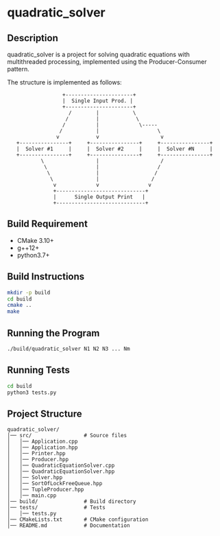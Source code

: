 # quadratic_solver

## Description
quadratic_solver is a project for solving quadratic equations with multithreaded processing, implemented using the Producer-Consumer pattern.  

The structure is implemented as follows:

```
                  +----------------------+  
                  |  Single Input Prod. |  
                  +----------------------+  
                    /        |           \  
                   /         |            \  
                  /          |             \-----  
                 /           |                   \  
                v            v                    v  
   +----------------+     +----------------+     +----------------+  
   |  Solver #1     |     |  Solver #2     |     |  Solver #N     |  
   +----------------+     +----------------+     +----------------+  
           \                 |                    /  
            \                |                   /  
             \               |                  /  
              \              |                 /  
               v             v                v  
               +-----------------------------+  
               |      Single Output Print   |  
               +-----------------------------+  
```

## Build Requirement
- CMake 3.10+
- g++12+
- python3.7+

## Build Instructions
```sh
mkdir -p build
cd build
cmake ..
make
```

## Running the Program
```sh
./build/quadratic_solver N1 N2 N3 ... Nm
```

## Running Tests
```sh
cd build
python3 tests.py
```

## Project Structure
```
quadratic_solver/
│── src/                 # Source files
│   │── Application.cpp
│   │── Application.hpp
│   │── Printer.hpp
│   │── Producer.hpp
│   │── QuadraticEquationSolver.cpp
│   │── QuadraticEquationSolver.hpp
│   │── Solver.hpp
│   │── SortOfLockFreeQueue.hpp
│   │── TupleProducer.hpp
│   │── main.cpp
│── build/               # Build directory
│── tests/               # Tests
│   │── tests.py
│── CMakeLists.txt       # CMake configuration
│── README.md            # Documentation